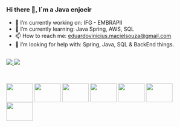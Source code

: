 ### Hi there 👋, I`m a Java enjoeir 
- 🔭 I’m currently working on: IFG - EMBRAPII
- 🌱 I’m currently learning: Java Spring, AWS, SQL
- 📫 How to reach me: eduardovinicius.macielsouza@gmail.com
- 🤔 I’m looking for help with: Spring, Java, SQL & BackEnd things.

##

<div>
<a href= "https://github.com/EduardoViniciusSouza">
<img heigth="180em" src= "https://github-readme-stats.vercel.app/api?username=EduardoViniciusSouza&show_icons=true&theme=radical&include_all_commits=true&count_private=true"/>
</a>
<a href= "https://github.com/EduardoViniciusSouza">
<img heigth="180em" src= "https://github-readme-stats.vercel.app/api/top-langs/?username=EduardoViniciusSouza&layout=compact&langs_count=168theme=radical"/>
</a>    
</div>

## 

<div style="display: inline_block"><br>
<img align="center" height="50" width="70" src="https://cdn.jsdelivr.net/gh/devicons/devicon/icons/c/c-original.svg"/>   
<img align="center" height="50" width="70"  src="https://cdn.jsdelivr.net/gh/devicons/devicon/icons/git/git-original.svg" />
<img align="center" height="50" width="70" src="https://cdn.jsdelivr.net/gh/devicons/devicon/icons/intellij/intellij-original.svg" />
<img align="center" height="50" width="70" src="https://cdn.jsdelivr.net/gh/devicons/devicon/icons/java/java-original.svg" />
<img align="center" height="50" width="70" src="https://cdn.jsdelivr.net/gh/devicons/devicon/icons/mongodb/mongodb-original-wordmark.svg"/>
<img align="center" height="50" width="70" src="https://cdn.jsdelivr.net/gh/devicons/devicon/icons/spring/spring-original.svg" />
<img align="center" height="50" width="70" src="https://cdn.jsdelivr.net/gh/devicons/devicon/icons/ubuntu/ubuntu-plain.svg" />     
</div>

##
